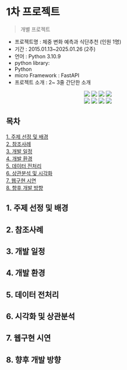 # 1차 프로젝트
> 개별 프로젝트


- 프로젝트명 : 체중 변화 예측과 식단추천 (인원 1명)
- 기간 : 2015.01.13~2025.01.26 (2주)
- 언어 : Python 3.10.9
- python library:
- Python
- micro Framework : FastAPI
- 프로젝트 소개 : 2~ 3줄 간단한 소개

<div align=center> 
  <img src="https://img.shields.io/badge/python-3776AB?style=for-the-badge&logo=python&logoColor=white"> 
  <img src="https://img.shields.io/badge/tensorflow-55ff55?style=for-the-badge&logo=fastapi&logoColor=white">
  <img src="https://img.shields.io/badge/sklearn-55ff55?style=for-the-badge&logo=fastapi&logoColor=white">
  <img src="https://img.shields.io/badge/fastapi-FF0000?style=for-the-badge&logo=fastapi&logoColor=white">
</div>
<div align=center> 
  <img src="https://img.shields.io/badge/bootstrap-7952B3?style=for-the-badge&logo=bootstrap&logoColor=white">
  <img src="https://img.shields.io/badge/html5-E34F26?style=for-the-badge&logo=html5&logoColor=white"> 
  <img src="https://img.shields.io/badge/css-1572B6?style=for-the-badge&logo=css3&logoColor=white"> 
  <img src="https://img.shields.io/badge/jquery-0769AD?style=for-the-badge&logo=jquery&logoColor=white">
</div>

## 목차
[1. 주제 선정 및 배경](https://github.com/ssoom98/personal_project/tree/main/ppt#1-%EC%A3%BC%EC%A0%9C-%EC%84%A0%EC%A0%95-%EB%B0%8F-%EB%B0%B0%EA%B2%BD)<br>
[2. 참조사례](https://github.com/ssoom98/personal_project/tree/main/ppt#2-%EC%B0%B8%EC%A1%B0%EC%82%AC%EB%A1%80)<br>
[3. 개발 일정](https://github.com/ssoom98/personal_project/tree/main/ppt#3-%EA%B0%9C%EB%B0%9C-%EC%9D%BC%EC%A0%95)<br>
[4. 개발 환경](https://github.com/ssoom98/personal_project/tree/main/ppt#4-%EA%B0%9C%EB%B0%9C-%ED%99%98%EA%B2%BD)<br>
[5. 데이터 전처리](https://github.com/ssoom98/personal_project/tree/main/ppt#5-%EB%8D%B0%EC%9D%B4%ED%84%B0-%EC%A0%84%EC%B2%98%EB%A6%AC)<br>
[6. 상관분석 및 시각화](https://github.com/ssoom98/personal_project/tree/main/ppt#6-%EC%8B%9C%EA%B0%81%ED%99%94-%EB%B0%8F-%EC%83%81%EA%B4%80%EB%B6%84%EC%84%9D)<br>
[7. 웹구현 시연](https://github.com/ssoom98/personal_project/tree/main/ppt#7-%EC%9B%B9%EA%B5%AC%ED%98%84-%EC%8B%9C%EC%97%B0)<br>
[8. 향후 개발 방향](https://github.com/ssoom98/personal_project/tree/main/ppt#8-%ED%96%A5%ED%9B%84-%EA%B0%9C%EB%B0%9C-%EB%B0%A9%ED%96%A5)<br>

## 1. 주제 선정 및 배경

## 2. 참조사례

## 3. 개발 일정

## 4. 개발 환경

## 5. 데이터 전처리

## 6. 시각화 및 상관분석

## 7. 웹구현 시연

## 8. 향후 개발 방향

